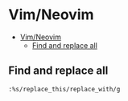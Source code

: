 # Vim/Neovim
<!--ts-->
* [Vim/Neovim](vim.md#vimneovim)
   * [Find and replace all](vim.md#find-and-replace-all)

<!-- Added by: runner, at: Fri Jul 16 10:59:59 UTC 2021 -->

<!--te-->

## Find and replace all
```vim
:%s/replace_this/replace_with/g
```
